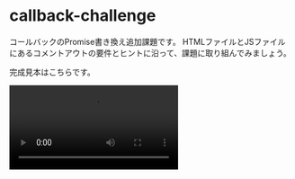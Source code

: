 # callback-challenge

コールバックのPromise書き換え追加課題です。
HTMLファイルとJSファイルにあるコメントアウトの要件とヒントに沿って、課題に取り組んでみましょう。

完成見本はこちらです。

![fae](./images/callback_hell_sample.mov)